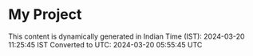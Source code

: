 # My Project

This content is dynamically generated in Indian Time (IST): 2024-03-20 11:25:45 IST
Converted to UTC: 2024-03-20 05:55:45 UTC
